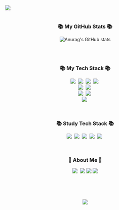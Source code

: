 <!-- ![header](https://capsule-render.vercel.app/api?type=slice&color=auto&height=250&section=header&text=Yerin%20Ko&fontSize=100&animation=scaleIn) -->
<img src="https://capsule-render.vercel.app/api?type=slice&color=auto&height=200&section=header&text=YerinKo%20GitHub&amp;&fontSize=60&animation=twinkling&fontAlign=70&amp;rotate=13&amp;fontAlignY=25&amp;desc=I%20can%20do%20it%20.&amp;descAlign=70.&amp;descAlignY=44" style="max-width: 100%;" />

<br>
<br>
<div align="center">


<h3 align="center">📚 My GitHub Stats 📚</h3>

![Anurag's GitHub stats](https://github-readme-stats.vercel.app/api?username=ko-yerin&show_icons=true&theme=radical)


<br>
<br>

<h3 align="center">📚 My Tech Stack 📚</h3>
<p align="center">
  <img src="https://img.shields.io/badge/HTML5-E34F26?style=flat-square&logo=HTML5&logoColor=white"/></a>&nbsp
  <img src="https://img.shields.io/badge/CSS3-1572B6?style=flat-square&logo=CSS3&logoColor=white"/></a>&nbsp
  <img src="https://img.shields.io/badge/Javascript-F7DF1E?style=flat-square&logo=javascript&logoColor=white"/></a>&nbsp
  <img src="https://img.shields.io/badge/Solidity-363636?style=flat-square&logo=Solidity&logoColor=white"/></a>&nbsp
  <br>
  <img src="https://img.shields.io/badge/React-61DAFB?style=flat-square&logo=React&logoColor=white"/></a>&nbsp
  <img src="https://img.shields.io/badge/OpenZeppelin-4E5EE4?style=flat-square&logo=OpenZeppelin&logoColor=white"/></a>&nbsp
  <br>
  <img src="https://img.shields.io/badge/Linux-FCC624?style=flat-square&logo=Linux&logoColor=white"/></a>&nbsp
  <img src="https://img.shields.io/badge/Node.js-339933?style=flat-square&logo=Node.js&logoColor=white"/></a>&nbsp
  <br>
  <img src="https://img.shields.io/badge/Mysql-E6B91E?style=flat-square&logo=MySql&logoColor=white"/></a>&nbsp 
</p>

<br>
<h3 align="center">📚 Study Tech Stack 📚</h3>
<p align="center">
  <img src="https://img.shields.io/badge/TypeScript-3178C6?style=flat-square&logo=TypeScript&logoColor=white"/></a>&nbsp
  <img src="https://img.shields.io/badge/Amazon AWS-232F3E?style=flat-square&logo=Amazon AWS&logoColor=white"/></a>&nbsp
  <img src="https://img.shields.io/badge/Sequelize-52B0E7?style=flat-square&logo=Sequelize&logoColor=white"/></a>&nbsp 
  <img src="https://img.shields.io/badge/MongoDB-47A248?style=flat-square&logo=MongoDB&logoColor=white"/></a>&nbsp 
  <img src="https://img.shields.io/badge/Docker-2496ED?style=flat-square&logo=Docker&logoColor=white"/></a>&nbsp
</p>

<br>

<h3 align="center">🌈 About Me 🌈</h3>
<p align="center">
  <a href="http://blog.naver.com/rhdpfls12"><img src="https://img.shields.io/badge/%20Blog-11B48A?style=flat-square&logo=Storyblok&logoColor=white&link=http://blog.naver.com/rhdpfls12"/></a>&nbsp
  <a href="rhdpfls12@naver.com"><img src="https://img.shields.io/badge/mail-005FF9?style=flat-square&logo=Mail.Ru&logoColor=white&link=rhdpfls12@naver.com"/></a>
  <a href="https://github.com/ko-yerin"><img src="https://img.shields.io/badge/GitHub-181717?style=flat-square&logo=GitHub&logoColor=white&link= https://github.com/ko-yerin"/></a>
  <a href="https://ko-yerin.github.io/"><img src="https://img.shields.io/badge/PortPolio-EA4AAA?style=flat-square&logo=GitHub Sponsors&logoColor=white&link= https://ko-yerin.github.io/"/></a>
  
  
</p>

<br>
<br>
<br>

![](https://readme-stickers.vercel.app/api/kodeveloper?name=고예린&theme=dark)
